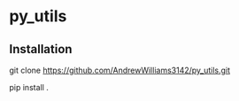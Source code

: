 # py_utils

## Installation
git clone https://github.com/AndrewWilliams3142/py_utils.git

pip install .
